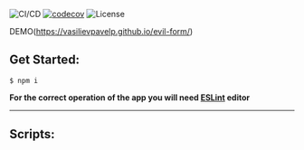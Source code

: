 ![CI/CD](https://github.com/VasilievPavelP/evil-form/workflows/CI/CD/badge.svg)
[![codecov](https://codecov.io/gh/VasilievPavelP/evil-form/branch/master/graph/badge.svg)](https://codecov.io/gh/VasilievPavelP/evil-form)
![License](https://img.shields.io/github/license/VasilievPavelP/evil-form)

DEMO(https://vasilievpavelp.github.io/evil-form/)

## Get Started:

```
$ npm i
```

**For the correct operation of the app you will need [ESLint](https://eslint.org/docs/user-guide/integrations#editors) editor**

---

## Scripts:

<!-- - <span style='color: #20c997; font-weight: 500'>To run app in development mode</span>

```js
  $ npm start
```

- <span style='color: #dc3545; font-weight: 500'>To builds app (production mode) </span>

```js
  $ npm run build
```

- <span style='color: #6610f2; font-weight: 500'>Will search for problems, but will not fix.</span>

```js
  $ npm run lint
```

- <span style='color: #6610f2; font-weight: 500'>Will search and try to fix the problems.</span>

```js
  $ npm run lint:fix
```

- <span style='color: #dc3545; font-weight: 500'>Will call prettier to fix the code style.</span>

```js
  $ npm run format
``` -->
